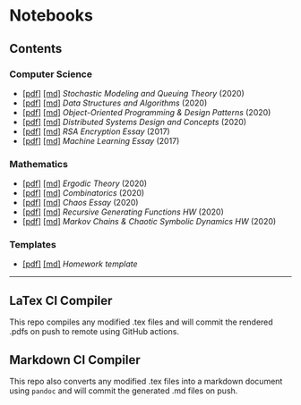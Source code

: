# Notebooks

## Contents

### Computer Science

- [\[pdf\]](https://lukepereira.github.io/notebooks/documents/2020-performance-analysis/main.pdf) [\[md\]](documents/2020-performance-analysis/main.md) _Stochastic Modeling and Queuing Theory_ (2020)
- [\[pdf\]](https://lukepereira.github.io/notebooks/documents/2020-data-structures-and-algorithms/main.pdf) [\[md\]](documents/2020-data-structures-and-algorithms/main.md) _Data Structures and Algorithms_ (2020)
- [\[pdf\]](https://lukepereira.github.io/notebooks/documents/2020-OOP-design-patterns/main.pdf) [\[md\]](documents/2020-OOP-design-patterns/main.md) _Object-Oriented Programming & Design Patterns_ (2020)
- [\[pdf\]](https://lukepereira.github.io/notebooks/documents/2020-distributed-systems-design/main.pdf) [\[md\]](documents/2020-distributed-systems-design/main.md) _Distributed Systems Design and Concepts_ (2020)
- [\[pdf\]](https://lukepereira.github.io/notebooks/documents/2017-rsa-essay/main.pdf) [\[md\]](documents/2017-rsa-essay/main.md) _RSA Encryption Essay_ (2017)
- [\[pdf\]](https://lukepereira.github.io/notebooks/documents/2017-machine-learning-essay/main.pdf) [\[md\]](documents/2017-machine-learning-essay/main.md) _Machine Learning Essay_ (2017)

### Mathematics

- [\[pdf\]](https://lukepereira.github.io/notebooks/documents/2020-ergodic-theory/main.pdf) [\[md\]](documents/2020-ergodic-theory/main.md) _Ergodic Theory_ (2020)
- [\[pdf\]](https://lukepereira.github.io/notebooks/documents/2020-combinatorics/main.pdf) [\[md\]](documents/2020-combinatorics/main.md) _Combinatorics_ (2020)
- [\[pdf\]](https://lukepereira.github.io/notebooks/documents/2020-chaos-essay/main.pdf) [\[md\]](documents/2020-chaos-essay/main.md) _Chaos Essay_ (2020)
- [\[pdf\]](https://lukepereira.github.io/notebooks/documents/2020-combinatorics-generating-function/main.pdf) [\[md\]](documents/2020-combinatorics-generating-function/main.md) _Recursive Generating Functions HW_ (2020)
- [\[pdf\]](https://lukepereira.github.io/notebooks/documents/2020-chaotic-systems/main.pdf) [\[md\]](documents/2020-chaotic-systems/main.md) _Markov Chains & Chaotic Symbolic Dynamics HW_ (2020)

### Templates

- [\[pdf\]](https://lukepereira.github.io/notebooks/documents/homework-template/main.pdf) [\[md\]](documents/homework-template/main.md)
  _Homework template_

---

## LaTex CI Compiler

This repo compiles any modified .tex files and will commit the rendered .pdfs on push to remote using GitHub actions.

## Markdown CI Compiler

This repo also converts any modified .tex files into a markdown document using `pandoc` and will commit the generated .md files on push.
